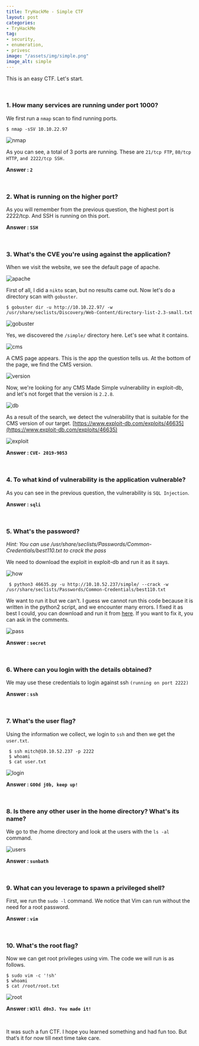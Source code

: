 ```yaml
---
title: TryHackMe - Simple CTF
layout: post
categories:
- TryHackMe
tag:
- security,
- enumeration,
- privesc
image: "/assets/img/simple.png"
image_alt: simple
---
```


This is an easy CTF. Let's start. 

<br>

### 1. How many services are running under port 1000?

We first run a `nmap` scan to find running ports.

```
$ nmap -sSV 10.10.22.97
```
![nmap](/assets/img/tryhackme/simple_ctf/nmap.png)

As you can see, a total of 3 ports are running. These are `21/tcp FTP`, `80/tcp HTTP`, `and 2222/tcp SSH.`

**Answer : `2`**

<br>

### 2. What is running on the higher port?

As you will remember from the previous question, the highest port is 2222/tcp. And SSH is running on this port.

**Answer : `SSH`**

<br>

### 3. What's the CVE you're using against the application? 

When we visit the website, we see the default page of apache.

![apache](/assets/img/tryhackme/simple_ctf/apache.png)

First of all, I did a `nikto` scan, but no results came out. Now let's do a directory scan with `gobuster`.

```
$ gobuster dir -u http://10.10.22.97/ -w /usr/share/seclists/Discovery/Web-Content/directory-list-2.3-small.txt
```

![gobuster](/assets/img/tryhackme/simple_ctf/gobuster.png)

Yes, we discovered the `/simple/` directory here. Let's see what it contains.

![cms](/assets/img/tryhackme/simple_ctf/cms.png)

A CMS page appears. This is the app the question tells us.
At the bottom of the page, we find the CMS version. 

![version](/assets/img/tryhackme/simple_ctf/version.png)

Now, we're looking for any CMS Made Simple vulnerability in exploit-db, and let's not forget that the version is `2.2.8`.

![db](/assets/img/tryhackme/simple_ctf/db.png)

As a result of the search, we detect the vulnerability that is suitable for the CMS version of our target. 
[https://www.exploit-db.com/exploits/46635](https://www.exploit-db.com/exploits/46635)

![exploit](/assets/img/tryhackme/simple_ctf/exploit.png)

**Answer : `CVE- 2019-9053 `**

<br>

### 4. To what kind of vulnerability is the application vulnerable?

As you can see in the previous question, the vulnerability is `SQL Injection`.

**Answer : `sqli`**

<br>

### 5. What's the password?

_Hint: You can use /usr/share/seclists/Passwords/Common-Credentials/best110.txt to crack the pass_

We need to download the exploit in exploit-db and run it as it says.

![how](/assets/img/tryhackme/simple_ctf/how.png)

```
 $ python3 46635.py -u http://10.10.52.237/simple/ --crack -w /usr/share/seclists/Passwords/Common-Credentials/best110.txt
```

We want to run it but we can't. I guess we cannot run this code because it is written in the python2 script, and we encounter many errors. I fixed it as best I could, you can download and run it from [here](/assets/img/tryhackme/simple_ctf/46635.py). If you want to fix it, you can ask in the comments.

![pass](/assets/img/tryhackme/simple_ctf/pass.png)

**Answer : `secret`**

<br>

### 6. Where can you login with the details obtained?

We may use these credentials to login against ssh `(running on port 2222)`

**Answer : `ssh`**

<br>

### 7. What's the user flag?

Using the information we collect, we login to `ssh` and then we get the `user.txt`. 

```
 $ ssh mitch@10.10.52.237 -p 2222
 $ whoami
 $ cat user.txt
```
![login](/assets/img/tryhackme/simple_ctf/login.png)

**Answer : `G00d j0b, keep up!`**

<br>

### 8. Is there any other user in the home directory? What's its name?

We go to the /home directory and look at the users with the `ls -al` command.

![users](/assets/img/tryhackme/simple_ctf/users.png)

**Answer : `sunbath`**

<br>

### 9. What can you leverage to spawn a privileged shell?

First, we run the `sudo -l` command. We notice that Vim can run without the need for a root password.

**Answer : `vim`**

<br>

### 10. What's the root flag?

Now we can get root privileges using vim. The code we will run is as follows.

```
$ sudo vim -c '!sh'
$ whoami
$ cat /root/root.txt
```
![root](/assets/img/tryhackme/simple_ctf/root.png)

**Answer : `W3ll d0n3. You made it!`**

<br>

It was such a fun CTF. I hope you learned something and had fun too. But that’s it for now till next time take care.

<br>

